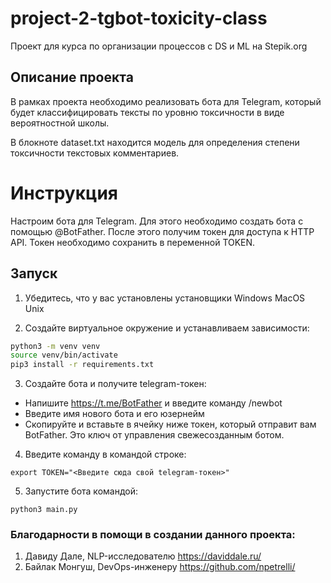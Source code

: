 # project-2-tgbot-toxicity-class
Проект для курса по организации процессов c DS и ML на Stepik.org

## Описание проекта

В рамках проекта необходимо реализовать бота для Telegram, который будет классифицировать тексты по уровню токсичности в виде вероятностной школы.

В блокноте dataset.txt находится модель для определения степени токсичности текстовых комментариев.

# Инструкция

Настроим бота для Telegram. Для этого необходимо создать бота с помощью @BotFather. После этого получим токен для доступа к HTTP API. Токен необходимо сохранить в переменной TOKEN. 

## Запуск

1. Убедитесь, что у вас установлены установщики Windows MacOS Unix 

2. Создайте виртуальное окружение и устанавливаем зависимости:

```bash
python3 -m venv venv
source venv/bin/activate
pip3 install -r requirements.txt
```

3. Создайте бота и получите telegram-токен:
- Напишите https://t.me/BotFather и введите команду /newbot
- Введите имя нового бота и его юзернейм
- Скопируйте и вставьте в ячейку ниже токен, который отправит вам BotFather. Это ключ от управления свежесозданным ботом.

4. Введите команду в командой строке:
~~~
export TOKEN="<Введите сюда свой telegram-токен>"
~~~

5. Запустите бота командой:
~~~
python3 main.py
~~~



### Благодарности в помощи в создании данного проекта:
1. Давиду Дале, NLP-исследователю https://daviddale.ru/
2. Байлак Монгуш, DevOps-инженеру https://github.com/npetrelli/
